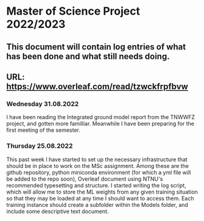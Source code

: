 # Master of Science Project 2022/2023

## This document will contain log entries of what has been done and what still needs doing.

URL: https://www.overleaf.com/read/tzwckfrpfbvw
--
### Wednesday 31.08.2022
I have been reading the Integrated ground model report from the TNWWFZ project, and gotten more familliar. Meanwhile I have been preparing for the first meeting of the semester.

### Thursday 25.08.2022
This past week I have started to set up the necessary infrastructure that should be in place to work on the MSc assignment. Among these are the github repository, python miniconda environment (for which a yml file will be added to the repo soon), Overleaf document using NTNU's recommended typesetting and structure. I started writing the log script, which will allow me to store the ML weights from any given training situation so that they may be loaded at any time I should want to access them. Each training instance should create a subfolder within the Models folder, and include some descriptive text document.

